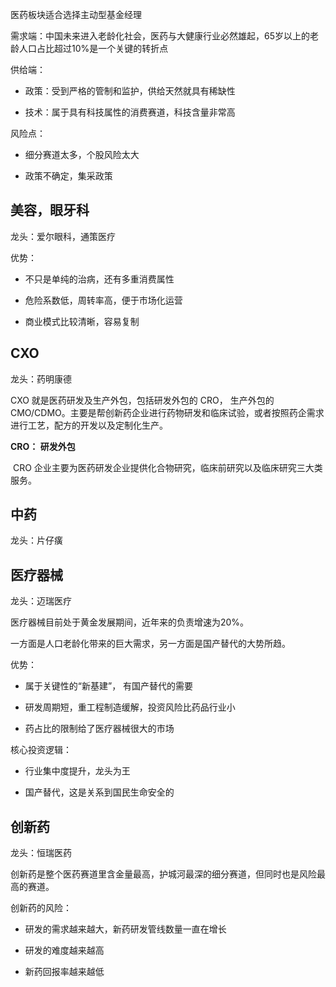 医药板块适合选择主动型基金经理

需求端：中国未来进入老龄化社会，医药与大健康行业必然雄起，65岁以上的老龄人口占比超过10%是一个关键的转折点

供给端：

- 政策：受到严格的管制和监护，供给天然就具有稀缺性

- 技术：属于具有科技属性的消费赛道，科技含量非常高

风险点：

- 细分赛道太多，个股风险太大

- 政策不确定，集采政策

## 美容，眼牙科

龙头：爱尔眼科，通策医疗

优势：

- 不只是单纯的治病，还有多重消费属性

- 危险系数低，周转率高，便于市场化运营

- 商业模式比较清晰，容易复制



## CXO

龙头：药明康德

CXO 就是医药研发及生产外包，包括研发外包的 CRO， 生产外包的 CMO/CDMO。主要是帮创新药企业进行药物研发和临床试验，或者按照药企需求进行工艺，配方的开发以及定制化生产。

**CRO： 研发外包**

 CRO 企业主要为医药研发企业提供化合物研究，临床前研究以及临床研究三大类服务。







## 中药

龙头：片仔癀



## 医疗器械

龙头：迈瑞医疗

医疗器械目前处于黄金发展期间，近年来的负责增速为20%。

一方面是人口老龄化带来的巨大需求，另一方面是国产替代的大势所趋。

优势：

- 属于关键性的“新基建”， 有国产替代的需要

- 研发周期短，重工程制造缓解，投资风险比药品行业小

- 药占比的限制给了医疗器械很大的市场

核心投资逻辑：

- 行业集中度提升，龙头为王

- 国产替代，这是关系到国民生命安全的

## 创新药

龙头：恒瑞医药

创新药是整个医药赛道里含金量最高，护城河最深的细分赛道，但同时也是风险最高的赛道。

创新药的风险：

- 研发的需求越来越大，新药研发管线数量一直在增长

- 研发的难度越来越高

- 新药回报率越来越低
